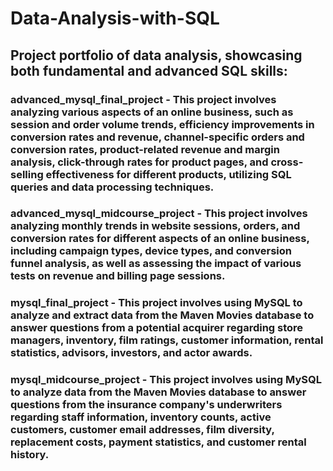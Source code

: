 # Data-Analysis-with-SQL
## Project portfolio of data analysis, showcasing both fundamental and advanced SQL skills:
### advanced_mysql_final_project - This project involves analyzing various aspects of an online business, such as session and order volume trends, efficiency improvements in conversion rates and revenue, channel-specific orders and conversion rates, product-related revenue and margin analysis, click-through rates for product pages, and cross-selling effectiveness for different products, utilizing SQL queries and data processing techniques.
### advanced_mysql_midcourse_project - This project involves analyzing monthly trends in website sessions, orders, and conversion rates for different aspects of an online business, including campaign types, device types, and conversion funnel analysis, as well as assessing the impact of various tests on revenue and billing page sessions.
### mysql_final_project - This project involves using MySQL to analyze and extract data from the Maven Movies database to answer questions from a potential acquirer regarding store managers, inventory, film ratings, customer information, rental statistics, advisors, investors, and actor awards.
### mysql_midcourse_project - This project involves using MySQL to analyze data from the Maven Movies database to answer questions from the insurance company's underwriters regarding staff information, inventory counts, active customers, customer email addresses, film diversity, replacement costs, payment statistics, and customer rental history.
